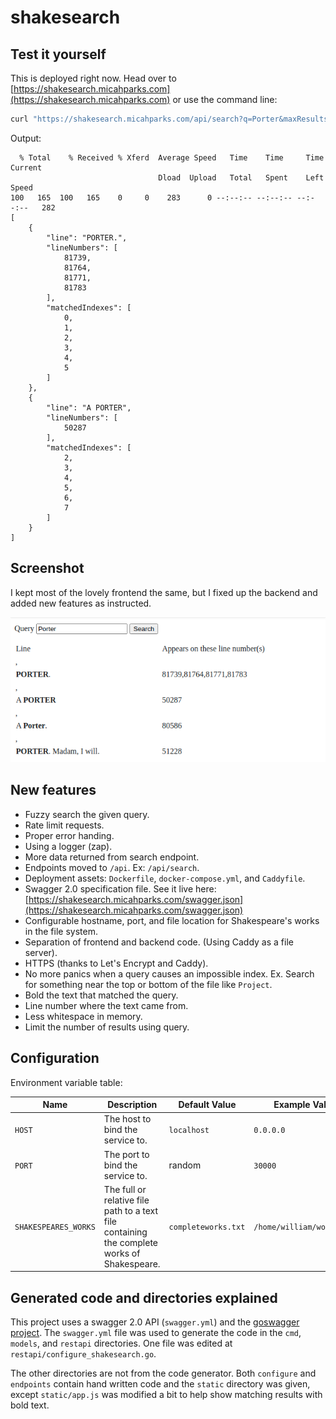 # shakesearch

## Test it yourself

This is deployed right now. Head over to [https://shakesearch.micahparks.com](https://shakesearch.micahparks.com) or use
the command line:

```bash
curl "https://shakesearch.micahparks.com/api/search?q=Porter&maxResults=2" | python3 -m json.tool
```

Output:

```
  % Total    % Received % Xferd  Average Speed   Time    Time     Time  Current
                                 Dload  Upload   Total   Spent    Left  Speed
100   165  100   165    0     0    283      0 --:--:-- --:--:-- --:--:--   282
[
    {
        "line": "PORTER.",
        "lineNumbers": [
            81739,
            81764,
            81771,
            81783
        ],
        "matchedIndexes": [
            0,
            1,
            2,
            3,
            4,
            5
        ]
    },
    {
        "line": "A PORTER",
        "lineNumbers": [
            50287
        ],
        "matchedIndexes": [
            2,
            3,
            4,
            5,
            6,
            7
        ]
    }
]
```

## Screenshot

I kept most of the lovely frontend the same, but I fixed up the backend and added new features as instructed.

![screenshot](portyQuery.png)

## New features

* Fuzzy search the given query.
* Rate limit requests.
* Proper error handing.
* Using a logger (zap).
* More data returned from search endpoint.
* Endpoints moved to `/api`. Ex: `/api/search`.
* Deployment assets: `Dockerfile`, `docker-compose.yml`, and `Caddyfile`.
* Swagger 2.0 specification file. See it live
  here: [https://shakesearch.micahparks.com/swagger.json](https://shakesearch.micahparks.com/swagger.json)
* Configurable hostname, port, and file location for Shakespeare's works in the file system.
* Separation of frontend and backend code. (Using Caddy as a file server).
* HTTPS (thanks to Let's Encrypt and Caddy).
* No more panics when a query causes an impossible index. Ex. Search for something near the top or bottom of the file
  like `Project`.
* Bold the text that matched the query.
* Line number where the text came from.
* Less whitespace in memory.
* Limit the number of results using query.

## Configuration

Environment variable table:

|Name                |Description                                                                                |Default Value      |Example Value            |
|--------------------|-------------------------------------------------------------------------------------------|-------------------|-------------------------|
|`HOST`              |The host to bind the service to.                                                           |`localhost`        |`0.0.0.0`                |
|`PORT`              |The port to bind the service to.                                                           |random             |`30000`                  |
|`SHAKESPEARES_WORKS`|The full or relative file path to a text file containing the complete works of Shakespeare.|`completeworks.txt`|`/home/william/works.txt`|

## Generated code and directories explained

This project uses a swagger 2.0 API (`swagger.yml`) and
the [goswagger project](https://github.com/go-swagger/go-swagger). The `swagger.yml` file was used to generate the code
in the `cmd`, `models`, and `restapi` directories. One file was edited at `restapi/configure_shakesearch.go`.

The other directories are not from the code generator. Both `configure` and `endpoints` contain hand written code and
the `static` directory was given, except `static/app.js` was modified a bit to help show matching results with bold
text.
